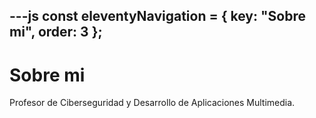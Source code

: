 ---js
const eleventyNavigation = {
	key: "Sobre mi",
	order: 3
};
---
# Sobre mi

Profesor de Ciberseguridad y Desarrollo de Aplicaciones Multimedia.

